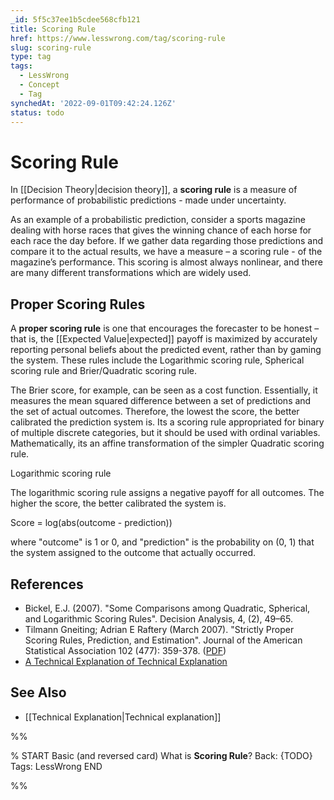 ```yaml
---
_id: 5f5c37ee1b5cdee568cfb121
title: Scoring Rule
href: https://www.lesswrong.com/tag/scoring-rule
slug: scoring-rule
type: tag
tags:
  - LessWrong
  - Concept
  - Tag
synchedAt: '2022-09-01T09:42:24.126Z'
status: todo
---
```


# Scoring Rule

In [[Decision Theory|decision theory]], a **scoring rule** is a measure of performance of probabilistic predictions - made under uncertainty.

As an example of a probabilistic prediction, consider a sports magazine dealing with horse races that gives the winning chance of each horse for each race the day before. If we gather data regarding those predictions and compare it to the actual results, we have a measure – a scoring rule - of the magazine’s performance. This scoring is almost always nonlinear, and there are many different transformations which are widely used.

## Proper Scoring Rules

A **proper scoring rule** is one that encourages the forecaster to be honest – that is, the [[Expected Value|expected]] payoff is maximized by accurately reporting personal beliefs about the predicted event, rather than by gaming the system. These rules include the Logarithmic scoring rule, Spherical scoring rule and Brier/Quadratic scoring rule.

The Brier score, for example, can be seen as a cost function. Essentially, it measures the mean squared difference between a set of predictions and the set of actual outcomes. Therefore, the lowest the score, the better calibrated the prediction system is. Its a scoring rule appropriated for binary of multiple discrete categories, but it should be used with ordinal variables. Mathematically, its an affine transformation of the simpler Quadratic scoring rule.

Logarithmic scoring rule

The logarithmic scoring rule assigns a negative payoff for all outcomes. The higher the score, the better calibrated the system is.

Score = log(abs(outcome - prediction))

where "outcome" is 1 or 0, and "prediction" is the probability on (0, 1) that the system assigned to the outcome that actually occurred.

## References

- Bickel, E.J. (2007). "Some Comparisons among Quadratic, Spherical, and Logarithmic Scoring Rules". Decision Analysis, 4, (2), 49–65.
- Tilmann Gneiting; Adrian E Raftery (March 2007). "Strictly Proper Scoring Rules, Prediction, and Estimation". Journal of the American Statistical Association 102 (477): 359-378. ([PDF](http://www.stat.washington.edu/raftery/Research/PDF/Gneiting2007jasa.pdf))
- [A Technical Explanation of Technical Explanation](http://yudkowsky.net/rational/technical)

## See Also

- [[Technical Explanation|Technical explanation]]


%%

% START
Basic (and reversed card)
What is **Scoring Rule**?
Back: {TODO}
Tags: LessWrong
END

%%
	
